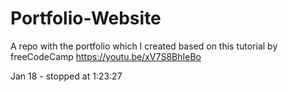 # Portfolio-Website

A repo with the portfolio which I created based on this tutorial by freeCodeCamp https://youtu.be/xV7S8BhIeBo 

Jan 18 - stopped at 1:23:27
